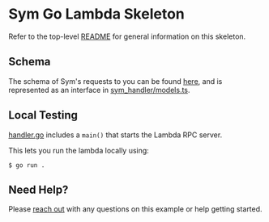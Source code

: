 # Sym Go Lambda Skeleton

Refer to the top-level [README](../README.md) for general information on this skeleton.

## Schema

The schema of Sym's requests to you can be found [here](https://sym.stoplight.io/docs/sym-reporting), and is represented as an interface in [sym_handler/models.ts](sym_handler/models.ts).


## Local Testing

[handler.go](handler.go) includes a `main()` that starts the Lambda RPC server.

This lets you run the lambda locally using:

```
$ go run .
```
## Need Help?

Please [reach out](https://docs.symops.com/docs/support) with any questions on this example or help getting started.
